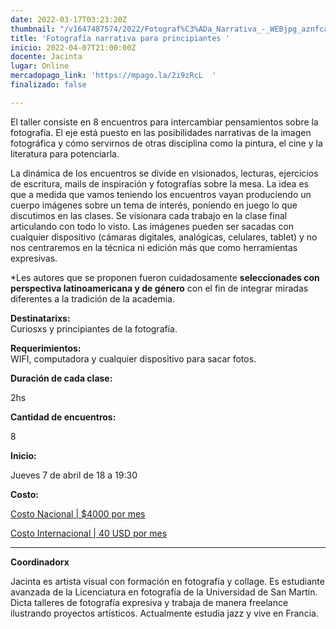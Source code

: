 ```yaml
---
date: 2022-03-17T03:23:20Z
thumbnail: "/v1647487574/2022/Fotograf%C3%ADa_Narrativa_-_WEBjpg_aznfca.jpg"
title: 'Fotografía narrativa para principiantes '
inicio: 2022-04-07T21:00:00Z
docente: Jacinta
lugar: Online
mercadopago_link: 'https://mpago.la/2i9zRcL  '
finalizado: false

---
```

El taller consiste en 8 encuentros para intercambiar pensamientos sobre la fotografía. El eje está puesto en las posibilidades narrativas de la imagen fotográfica y cómo servirnos de otras disciplina como la pintura, el cine y la literatura para potenciarla.

La dinámica de los encuentros se divide en visionados, lecturas, ejercicios de escritura, mails de inspiración y fotografías sobre la mesa. La idea es que a medida que vamos teniendo los encuentros vayan produciendo un cuerpo imágenes sobre un tema de interés, poniendo en juego lo que discutimos en las clases. Se visionara cada trabajo en la clase final articulando con todo lo visto. Las imágenes pueden ser sacadas con cualquier dispositivo (cámaras digitales, analógicas, celulares, tablet) y no nos centraremos en la técnica ni edición más que como herramientas expresivas.

\*Les autores que se proponen fueron cuidadosamente **seleccionades con perspectiva latinoamericana y de género** con el fin de integrar miradas diferentes a la tradición de la academia.

**Destinatarixs:**   
Curiosxs y principiantes de la fotografía.

**Requerimientos:**   
WIFI, computadora y cualquier dispositivo para sacar fotos.

**Duración de cada clase:**

2hs

**Cantidad de encuentros:**

8

**Inicio:**

Jueves 7 de abril de 18 a 19:30

**Costo:** 

[Costo Nacional | $4000 por mes]( https://mpago.la/2i9zRcL   )

[Costo Internacional | 40 USD por mes](https://paypal.me/fotografiaalborde?country.x=AR&locale.x=es_XC)

***

**Coordinadorx**

Jacinta es artista visual con formación en fotografía y collage. Es estudiante avanzada de la Licenciatura en fotografía de la Universidad de San Martín. Dicta talleres de fotografía expresiva y trabaja de manera freelance ilustrando proyectos artísticos. Actualmente estudia jazz y vive en Francia.